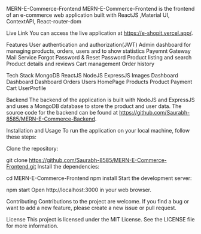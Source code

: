 MERN-E-Commerce-Frontend
MERN-E-Commerce-Frontend is the frontend of an e-commerce web application built with ReactJS ,Material UI, ContextAPI, React-router-dom

Live Link
You can access the live application at https://e-shopit.vercel.app/.

Features
User authentication and authorization(JWT)
Admin dashboard for managing products, orders, users and to show statistics
Payemnt Gateway
Mail Service
Forgot Password & Reset Password
Product listing and search
Product details and reviews
Cart management
Order history


Tech Stack
MongoDB
ReactJS
NodeJS
ExpressJS
Images
Dashboard Dashboard Dashboard Orders Users HomePage Products Product Payment Cart UserProfile

Backend
The backend of the application is built with NodeJS and ExpressJS and uses a MongoDB database to store the product and user data. The source code for the backend can be found at https://github.com/Saurabh-8585/MERN-E-Commerce-Backend.

Installation and Usage
To run the application on your local machine, follow these steps:

Clone the repository:

git clone https://github.com/Saurabh-8585/MERN-E-Commerce-Frontend.git
Install the dependencies:

cd MERN-E-Commerce-Frontend
npm install
Start the development server:

npm start
Open http://localhost:3000 in your web browser.

Contributing
Contributions to the project are welcome. If you find a bug or want to add a new feature, please create a new issue or pull request.

License
This project is licensed under the MIT License. See the LICENSE file for more information.
